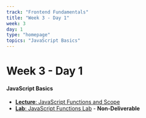 ```yaml
---
track: "Frontend Fundamentals"
title: "Week 3 - Day 1"
week: 3
day: 1
type: "homepage"
topics: "JavaScript Basics"
---
```



# Week 3 - Day 1

#### JavaScript Basics

- [**Lecture**: JavaScript Functions and Scope](/frontend-fundamentals/week-3/day-1/lecture-materials/intro-to-javascript-functions-and-scope/)
- [**Lab**: JavaScript Functions Lab](/frontend-fundamentals/week-3/day-1/labs/javascript-functions-lab/) - **Non-Deliverable**